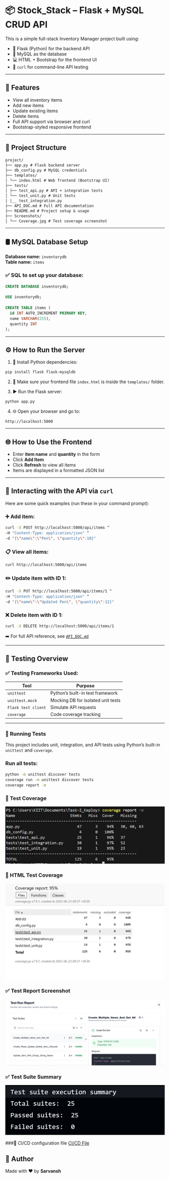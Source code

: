 # 📦 Stock_Stack – Flask + MySQL CRUD API

This is a simple full-stack Inventory Manager project built using:

- 🐍 Flask (Python) for the backend API
- 🐬 MySQL as the database
- 💻 HTML + Bootstrap for the frontend UI
- 🧪 `curl` for command-line API testing

---

## 🚀 Features

- View all inventory items
- Add new items
- Update existing items
- Delete items
- Full API support via browser and curl
- Bootstrap-styled responsive frontend

---

## 📁 Project Structure

```
project/
├── app.py # Flask backend server
├── db_config.py # MySQL credentials
├── templates/
│ └── index.html # Web frontend (Bootstrap UI)
├── tests/
│ ├── test_api.py # API + integration tests
│ └── test_unit.py # Unit tests
| |__ test_integration.py
├── API_DOC.md # Full API documentation
├── README.md # Project setup & usage
├── Screenshots/
│ └── Coverage.jpg # Test coverage screenshot
```

---

## 🛢️ MySQL Database Setup

**Database name:** `inventorydb`  
**Table name:** `items`

### ✅ SQL to set up your database:

```sql
CREATE DATABASE inventorydb;

USE inventorydb;

CREATE TABLE items (
  id INT AUTO_INCREMENT PRIMARY KEY,
  name VARCHAR(255),
  quantity INT
);
```

---

## ⚙️ How to Run the Server

1. 🐍 Install Python dependencies:
```bash
pip install flask flask-mysqldb
```

2. 📁 Make sure your frontend file `index.html` is inside the `templates/` folder.

3. ▶️ Run the Flask server:
```bash
python app.py
```

4. 🌐 Open your browser and go to:
```
http://localhost:5000
```

---

## 🌐 How to Use the Frontend

- Enter **item name** and **quantity** in the form
- Click **Add Item**
- Click **Refresh** to view all items
- Items are displayed in a formatted JSON list

---

## 🧪 Interacting with the API via `curl`

Here are some quick examples (run these in your command prompt):

### ➕ Add item:
```bash
curl -X POST http://localhost:5000/api/items ^
-H "Content-Type: application/json" ^
-d "{\"name\":\"Pen\", \"quantity\":10}"
```

### 📋 View all items:
```bash
curl http://localhost:5000/api/items
```

### ✏️ Update item with ID 1:
```bash
curl -X PUT http://localhost:5000/api/items/1 ^
-H "Content-Type: application/json" ^
-d "{\"name\":\"Updated Pen\", \"quantity\":12}"
```

### ❌ Delete item with ID 1:
```bash
curl -X DELETE http://localhost:5000/api/items/1
```

➡️ For full API reference, see [`API_DOC.md`](API_DOC.md)

---
## 🧪 Testing Overview

### ✅ Testing Frameworks Used:

| Tool                | Purpose                             |
|---------------------|-------------------------------------|
| `unittest`          | Python’s built-in test framework    |
| `unittest.mock`     | Mocking DB for isolated unit tests  |
| `Flask test client` | Simulate API requests               |
| `coverage`          | Code coverage tracking              |

---
### 🧪 Running Tests

This project includes unit, integration, and API tests using Python’s built-in `unittest` and `coverage`.

### Run all tests:
```bash
python -m unittest discover tests
coverage run -m unittest discover tests
coverage report -m


```
### 🧪 Test Coverage

![Test Coverage](Screenshots/CoverageofTests.jpg)

### 🧪  HTML Test Coverage

![Test Coverage](Screenshots/Coverage-HTML.jpg)

### ✅ Test Report Screenshot
![Keploy Test Report](Screenshots/TestReportKeploy.jpg)

### ✅ Test Suite Summary
![Keploy Test Report](Screenshots/TestSuiteSummary.jpg)


###🧪 CI/CD configuration file
[CI/CD File](https://github.com/sarvansh451/Stock_Stack/blob/main/.github/workflows/ci.yml)

## 👤 Author

Made with ❤️ by **Sarvansh**
